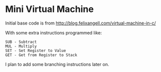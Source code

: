 # Mini Virtual Machine

Initial base code is from http://blog.felixangell.com/virtual-machine-in-c/

With some extra instructions programmed like:

```
SUB - Subtract
MUL - Multiply
SET - Set Register to Value
GET - Get from Register to Stack
```

I plan to add some branching instructions later on.
